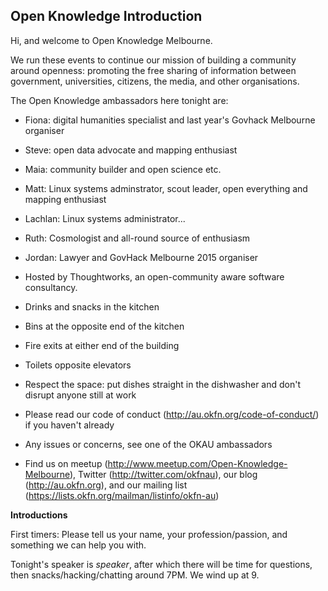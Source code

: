 ## Open Knowledge Introduction
Hi, and welcome to Open Knowledge Melbourne.

We run these events to continue our mission of building a community around openness: promoting the free sharing of information between government, universities, citizens, the media, and other organisations.

The Open Knowledge ambassadors here tonight are:

* Fiona: digital humanities specialist and last year's Govhack Melbourne organiser
* Steve: open data advocate and mapping enthusiast
* Maia: community builder and open science etc.
* Matt: Linux systems adminstrator, scout leader, open everything and
  mapping enthusiast
* Lachlan: Linux systems administrator...
* Ruth: Cosmologist and all-round source of enthusiasm
* Jordan: Lawyer and GovHack Melbourne 2015 organiser

* Hosted by Thoughtworks, an open-community aware software consultancy.
* Drinks and snacks in the kitchen
* Bins at the opposite end of the kitchen
* Fire exits at either end of the building
* Toilets opposite elevators
* Respect the space: put dishes straight in the dishwasher and don't disrupt anyone still at work
* Please read our code of conduct (http://au.okfn.org/code-of-conduct/) if you haven't already
* Any issues or concerns, see one of the OKAU ambassadors
* Find us on meetup (http://www.meetup.com/Open-Knowledge-Melbourne), Twitter (http://twitter.com/okfnau), our blog (http://au.okfn.org), and our mailing list (https://lists.okfn.org/mailman/listinfo/okfn-au)

**Introductions**

First timers: Please tell us your name, your profession/passion, and something we can help you with.

Tonight's speaker is _speaker_, after which there will be time for questions, then snacks/hacking/chatting around 7PM. We wind up at 9.
